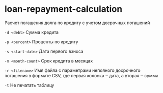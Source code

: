 # loan-repayment-calculation
Расчет погашения долга по кредиту с учетом досрочных погашений

`-d <debt>` Сумма кредита

`-p <percent>` Проценты по кредиту

`-s <start-date>` Дата первого взноса

`-m <month-count>` Срок кредита в месяцах

`-r <filename>` Имя файла с параметрами неполного досрочного погашения в формате CSV, где первая колонка ‒ дата, а вторая ‒ сумма

`-t` Не печатать таблицу
